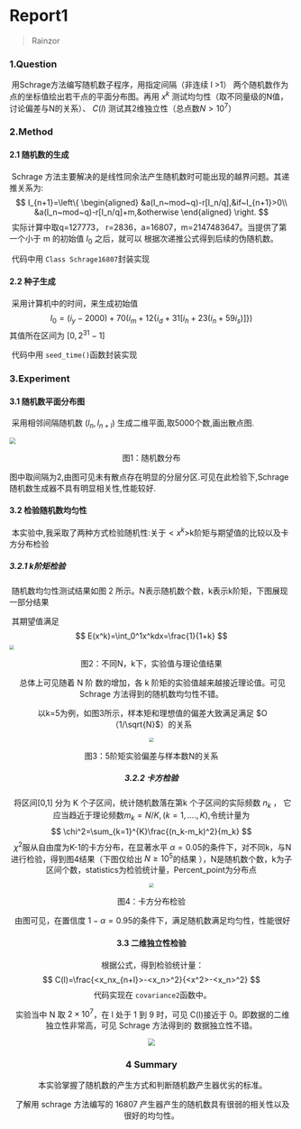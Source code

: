 # Report1

> Rainzor
>

### 1.Question

​	用Schrage方法编写随机数子程序，用指定间隔（非连续 l >1） 两个随机数作为点的坐标值绘出若干点的平面分布图。再用 $x^k$ 测试均匀性（取不同量级的N值，讨论偏差与N的关系）、 $C(l)$ 测试其2维独立性（总点数$N > 10^7$）

### 2.Method

#### 2.1 随机数的生成

​	Schrage 方法主要解决的是线性同余法产生随机数时可能出现的越界问题。其递推关系为:
$$
I_{n+1}=\left\{
\begin{aligned}
&a(I_n~mod~q)-r[I_n/q],&if~I_{n+1}>0\\
&a(I_n~mod~q)-r[I_n/q]+m,&otherwise
\end{aligned}
\right.
$$
​	实际计算中取q=127773， r=2836，a=16807，m=2147483647。当提供了第一个小于 m 的初始值 $I_0$ 之后，就可以 根据次递推公式得到后续的伪随机数。

​	代码中用 `Class Schrage16807`封装实现

#### 2.2 种子生成

​	采用计算机中的时间，来生成初始值
$$
I_0=(i_y-2000)+70(i_m+12\{i_d+31[i_h+23(i_n+59i_s)]\})
$$
其值所在区间为 $[0,2^{31}-1]$

​	代码中用 `seed_time()`函数封装实现



### 3.Experiment

#### 3.1 随机数平面分布图

​	采用相邻间隔随机数 $(l_n,l_{n+l})$ 生成二维平面,取5000个数,画出散点图.

<img src="F:\MyDocuments\Physics\Computational Physics\Homework\hw1&2\随机数分布图.png"
	style="zoom:67%;" />

<center><p>图1：随机数分布</p></center>

​	图中取间隔为2,由图可见未有散点存在明显的分层分区.可见在此检验下,Schrage随机数生成器不具有明显相关性,性能较好.

#### 3.2 检验随机数均匀性

​	本实验中,我采取了两种方式检验随机性:关于$<x^k>$k阶矩与期望值的比较以及卡方分布检验

##### 3.2.1 k阶矩检验

​	随机数均匀性测试结果如图 2 所示。N表示随机数个数，k表示k阶矩，下图展现一部分结果

​	其期望值满足
$$
E(x^k)=\int_0^1x^kdx=\frac{1}{1+k}
$$
<img src="F:\MyDocuments\Physics\Computational Physics\Homework\hw1&2\均匀性检验程序输出.png" style="zoom:50%;" />

<center><p>图2：不同N，k下，实验值与理论值结果


​	总体上可见随着 N 阶 数的增加，各 k 阶矩的实验值越来越接近理论值。可见 Schrage 方法得到的随机数均匀性不错。

​	以k=5为例，如图3所示，样本矩和理想值的偏差大致满足满足 $O（1/\sqrt{N}$）的关系

<img src="F:\MyDocuments\Physics\Computational Physics\Homework\hw1&2\均匀性.png" style="zoom:50%;" />

<center><p>图3：5阶矩实验偏差与样本数N的关系</p></center>

##### 3.2.2 卡方检验

​	将区间[0,1]  分为 K 个子区间，统计随机数落在第k 个子区间的实际频数 $n_k$ ， 它应当趋近于理论频数$m_k=N/K,(k=1,....,K)$,令统计量为
$$
\chi^2=\sum_{k=1}^{K}\frac{(n_k-m_k)^2}{m_k}
$$
​	$\chi^2$服从自由度为K-1的卡方分布，在显著水平 $\alpha=0.05$的条件下，对不同k，与N进行检验，得到图4结果（下图仅给出 $N\ge10^5$的结果 ），N是随机数个数，k为子区间个数，statistics为检验统计量，Percent_point为分布点

<img src="F:\MyDocuments\Physics\Computational Physics\Homework\hw1&2\卡方分布检验图.png" style="zoom:50%;" />

<center><p>图4：卡方分布检验</p></center>

​	由图可见，在置信度 $1-\alpha=0.95$的条件下，满足随机数满足均匀性，性能很好

#### 3.3 二维独立性检验

​	根据公式，得到检验统计量：
$$
C(l)=\frac{<x_nx_{n+l}>-<x_n>^2}{<x^2>-<x_n>^2}
$$
​	代码实现在 `covariance2`函数中。

​	实验当中 N 取 $2\times10^7$，在 l 处于 1 到 9 时，可见 C(l)接近于 0。即数据的二维独立性非常高，可见 Schrage 方法得到的 数据独立性不错。

<img src="F:\MyDocuments\Physics\Computational Physics\Homework\hw1&2\关联性检验程序输出.png" style="zoom:80%;" />

### 4 Summary

​	本实验掌握了随机数的产生方式和判断随机数产生器优劣的标准。

​	了解用 schrage 方法编写的 16807 产生器产生的随机数具有很弱的相关性以及很好的均匀性。
